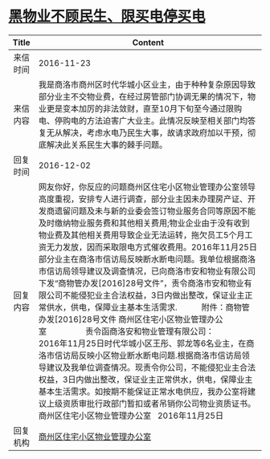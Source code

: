 # <a href="http://www.shangluo.gov.cn/zmhd/ldxxxx.jsp?urltype=leadermail.LeaderMailContentUrl&wbtreeid=1112&leadermailid=3891">黑物业不顾民生、限买电停买电</a>
| Title |                                                                                                                                                                                                                                                                                       Content                                                                                                                                                                                                                                                                                        |
|:-----:|--------------------------------------------------------------------------------------------------------------------------------------------------------------------------------------------------------------------------------------------------------------------------------------------------------------------------------------------------------------------------------------------------------------------------------------------------------------------------------------------------------------------------------------------------------------------------------------|
| 来信时间  | 2016-11-23                                                                                                                                                                                                                                                                                                                                                                                                                                                                                                                                                                           |
| 来信内容  | 我是商洛市商州区时代华城小区业主，由于种种复杂原因导致部分业主不交物业费，在经过房管部门协调无果的情况下，物业更是变本加厉的非法敛财，直至10月下旬至今通过限购电、停购电的方法迫害广大业主。此情况反映至相关部门均答复无从解决，考虑水电乃民生大事，故请求政府加以干预，彻底解决此关系民生大事的棘手问题。                                                                                                                                                                                                                                                                                                                                                                                                                               |
| 回复时间  | 2016-12-02                                                                                                                                                                                                                                                                                                                                                                                                                                                                                                                                                                           |
| 回复内容  | 网友你好，你反应的问题商州区住宅小区物业管理办公室领导高度重视，安排专人进行调查，部分业主因未办理房产证、开发商遗留问题及未与新的业委会签订物业服务合同等原因不能及时缴纳物业服务费和其他相关费用;物业企业由于没有收到物业费及其他相关费用导致企业无法运转，拖欠员工5个月工资无力发放，因而采取限电方式催收费用。2016年11月25日部分业主在商洛市信访局反映断水断电问题。我单位根据商洛市信访局领导建议及调查情况，已向商洛市安和物业有限公司下发“商物管办发[2016]28号文件”，责令商洛市安和物业有限公司不能侵犯业主合法权益，3日内做出整改，保证业主正常供水，供电，保障业主基本生活需求.　　　附件：商物管办发[2016]28号文件 商州区住宅小区物业管理办公室                  责令函商洛安和物业管理有限公司：　　　 2016年11月25日时代华城小区王彤、郭龙等6名业主，在商洛市信访局反映小区物业断水断电问题.根据商洛市信访局领导建议及我单位调查情况。现责令你公司，不能侵犯业主合法权益，3日内做出整改，保证业主正常供水，供电，保障业主基本生活需求。如按期不能保证正常水电供应，我办公室将建议上级资质审批行政部门暂扣或者吊销你公司物业资质证书。　商州区住宅小区物业管理办公室   2016年11月25日 |
| 回复机构  | <a href="../../categories/agencies/商州区住宅小区物业管理办公室.md">商州区住宅小区物业管理办公室</a>                                                                                                                                                                                                                                                                                                                                                                                                                                                                                                             |
